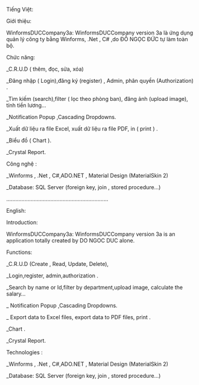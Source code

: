 Tiếng Việt:

Giới thiệu:

WinformsDUCCompany3a: WinformsDUCCompany version 3a là  ứng dụng quản lý công ty bằng Winforms, .Net , C# ,do ĐỖ NGỌC ĐỨC tự làm toàn bộ.

Chức năng: 

_C.R.U.D ( thêm, đọc, sửa, xóa)

_Đăng nhập ( Login),đăng ký (register) , Admin, phân quyền (Authorization) .

_Tìm kiếm (search),filter ( lọc theo phòng ban), đăng ảnh (upload image), tính tiền lương…

_Notification Popup ,Cascading Dropdowns.

_Xuất dữ liệu ra file Excel, xuất dữ liệu ra file PDF, in ( print ) .

_Biểu đồ ( Chart ).

_Crystal Report.

Công nghệ :

_Winforms , .Net , C#,ADO.NET , Material Design (MaterialSkin 2)

_Database: SQL Server (foreign key, join , stored procedure…)

...................................................................

English:

Introduction:

WinformsDUCCompany3a: WinformsDUCCompany version 3a is an application totally created by DO NGOC DUC alone.

Functions: 

_C.R.U.D (Create , Read, Update, Delete),

_Login,register, admin,authorization .

_Search by name or Id,filter by department,upload image, calculate the salary…

_ Notification Popup ,Cascading Dropdowns.

_ Export data to Excel files, export data to PDF files,  print  .

_Chart .

_Crystal Report.

Technologies :

_Winforms , .Net , C#,ADO.NET , Material Design (MaterialSkin 2)

_Database: SQL Server (foreign key, join , stored procedure…)

